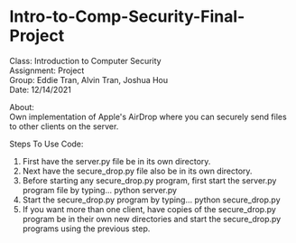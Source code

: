 # Intro-to-Comp-Security-Final-Project

Class: Introduction to Computer Security  
Assignment: Project  
Group: Eddie Tran, Alvin Tran, Joshua Hou  
Date: 12/14/2021  

About:  
Own implementation of Apple's AirDrop where you can securely send files to other clients on the server.  

Steps To Use Code:
1) First have the server.py file be in its own directory.
2) Next have the secure_drop.py file also be in its own directory.
3) Before starting any secure_drop.py program, first start the server.py program file by typing...
   	python server.py
4) Start the secure_drop.py program by typing...
	python secure_drop.py
5) If you want more than one client, have copies of the secure_drop.py program be in their own
   new directories and start the secure_drop.py programs using the previous step.

